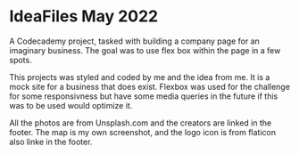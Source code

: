 # IdeaFiles May 2022
A Codecademy project, tasked with building a company page for an imaginary business. The goal was to use flex box within the page in a few spots. 

This projects was styled and coded by me and the idea from me. It is a mock site for a business that does exist. Flexbox was used for the challenge for some responsivness but have some media queries in the future if this was to be used would optimize it. 

All the photos are from Unsplash.com and the creators are linked in the footer. The map is my own screenshot, and the logo icon is from flaticon also linke in the footer. 

